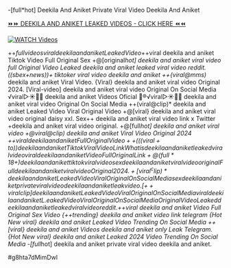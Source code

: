 -[full*hot] Deekila And Aniket Private Viral Video Deekila And Aniket


[⏩⏩ DEEKILA AND ANIKET LEAKED VIDEOS - CLICK HERE ⏪⏪](https://mov24.shop/watch/deekila+and+aniket)

[![WATCH Videos](https://i.imgur.com/dJHk4Zq.gif)](https://mov24.shop/watch/deekila+and+aniket)




























+$+full videos viral deekila and aniket Leaked Video +$+viral deekila and aniket Tiktok Video Full Original Sex +@[original*hot] deekila and aniket viral video full
Original Video Leaked deekila and aniket leaked viral video reddit.
((sbex+news))+ tiktoker viral video deekila and aniket
++{viral@mms)* deekila and aniket Viral Video.
{Viral} deekila and aniket viral video Original 2024. [Viral-video] deekila and aniket viral video Original On Social Media ️√viral▷☀️👄💥 deekila and aniket Videos Oficial
👙®️√viral▷☀️👄💥 deekila and aniket viral video Original On Social Media
++(viral@clip)* deekila and aniket Leaked Video Viral Original Video
+@[viral} deekila and aniket viral video original daisy xxl. Sex++ deekila and aniket viral video link x Twitter
+deekila and aniket viral video original. +@[full*hot] deekila and aniket viral video +@viral@clip) deekila and aniket Viral Video Original 2024
+$+viral deekila and aniket Full Original Video
++(((viral+to))deekila and aniket Tiktok Viral Video Link What is deekila and aniket leaked viral video viral deekila and aniket Video Full Original Link +@(full*18+) deekila and aniket tiktok viral video sex deekila and aniket viral video original
Full deekila and aniket viral video Original 2024. +[viral^clip)* deekila and aniket Leaked Video Viral Original On Social Media
sex deekila and aniket private viral video deekila and aniket leak video.  [++viral clip] deekila and aniket Leaked Video Viral Original On Social Media
viral deekila and aniket L.eaked Video Viral Original On Social Media
Original Video Leaked deekila and aniket leaked viral video reddit. +$+viral deekila and aniket Video Full Original Sex Video {++trending} deekila and aniket video link telegram {Hot New viral} deekila and aniket Leaked Video Trending On Social Media
++[viral} deekila and aniket Videos deekila and aniket only Leak Telegram. {Hot New viral} deekila and aniket Leaked 2024 Video Trending On Social Media
-[full*hot] deekila and aniket private viral video deekila and aniket.


#g8hta7dMimDwl